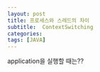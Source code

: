 ```yaml
---
layout: post
title: 프로세스와 스레드의 차이
subtitle:  ContextSwitching
categories: 
tags: [JAVA]
---
```


application을 실행할 때는??







